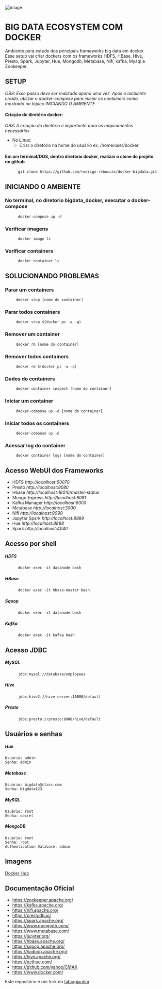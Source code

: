 ![image](https://user-images.githubusercontent.com/109030838/230728198-1f743d0f-1f09-407e-a1de-235ae7688bd5.png)



# BIG DATA ECOSYSTEM COM DOCKER

Ambiente para estudo dos principais frameworks big data em docker.
<br> Esse setup vai criar dockers com os frameworks HDFS, HBase, Hive, Presto, Spark, Jupyter, Hue, Mongodb, Metabase, Nifi, kafka, Mysql e Zookeeper.
<br>  

## SETUP
*OBS: Esse passo deve ser realizado apena uma vez. Após o ambiente criado, utilizar o docker-compose para iniciar os containers como mostrado no tópico INICIANDO O AMBIENTE*

#### Criação do diretório docker:
*OBS: A criação do diretório é importante para os mapeamentos necessários*
          
   * No Linux:
      * Criar o diretório na home do usuário
        ex: /home/user/docker

#### Em um terminal/DOS, dentro diretório docker, realizar o clone do projeto no github
          git clone https://github.com/rodrigo-reboucas/docker-bigdata.git
          
## INICIANDO O AMBIENTE
   
### No terminal, no diretorio bigdata_docker, executar o docker-compose
          docker-compose up -d        

### Verificar imagens
          docker image ls

### Verificar containers
          docker container ls

## SOLUCIONANDO PROBLEMAS 

### Parar um containers
         docker stop [nome do container]      

### Parar todos containers
         docker stop $(docker ps -a -q)
  
### Remover um container
         docker rm [nome do container]

### Remover todos containers
         docker rm $(docker ps -a -q)         

### Dados do containers
         docker container inspect [nome do container]

### Iniciar um container
         docker-compose up -d [nome do container]

### Iniciar todos os containers
         docker-compose up -d 

### Acessar log do container
         docker container logs [nome do container] 

## Acesso WebUI dos Frameworks
 
* HDFS *http://localhost:50070*
* Presto *http://localhost:8080*
* Hbase *http://localhost:16010/master-status*
* Mongo Express *http://localhost:8081*
* Kafka Manager *http://localhost:9000*
* Metabase *http://localhost:3000*
* Nifi *http://localhost:9090*
* Jupyter Spark *http://localhost:8889*
* Hue *http://localhost:8888*
* Spark *http://localhost:4040*

## Acesso por shell

   ##### HDFS

          docker exec -it datanode bash

   ##### HBase

          docker exec -it hbase-master bash

   ##### Sqoop

          docker exec -it datanode bash
        
   ##### Kafka

          docker exec -it kafka bash

## Acesso JDBC

   ##### MySQL
          jdbc:mysql://database/employees

   ##### Hive

          jdbc:hive2://hive-server:10000/default

   ##### Presto

          jdbc:presto://presto:8080/hive/default

## Usuários e senhas

   ##### Hue
    Usuário: admin
    Senha: admin

   ##### Metabase
    Usuário: bigdata@class.com
    Senha: bigdata123 

   ##### MySQL
    Usuário: root
    Senha: secret
   
   ##### MongoDB
    Usuário: root
    Senha: root
    Authentication Database: admin

## Imagens   

[Docker Hub](https://hub.docker.com/u/fjardim)

## Documentação Oficial

* https://zookeeper.apache.org/
* https://kafka.apache.org/
* https://nifi.apache.org/
* https://prestodb.io/
* https://spark.apache.org/
* https://www.mongodb.com/
* https://www.metabase.com/
* https://jupyter.org/
* https://hbase.apache.org/
* https://sqoop.apache.org/
* https://hadoop.apache.org/
* https://hive.apache.org/
* https://gethue.com/
* https://github.com/yahoo/CMAK
* https://www.docker.com/

Este repositório é um fork do [fabiogjardim](https://github.com/fabiogjardim/bigdata_docker)
